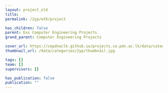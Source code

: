 ```yaml
---
layout: project_old
title:
permalink: /2yp/eXX/project

has_children: false
parent: Exx Computer Engineering Projects
grand_parent: Computer Engineering Projects

cover_url: https://cepdnaclk.github.io/projects.ce.pdn.ac.lk/data/categories/2yp/cover_page.jpg
thumbnail_url: /data/categories/2yp/thumbnail.jpg

tags: []
team: []
supervisors: []

has_publication: false
publication: ""
---
```

